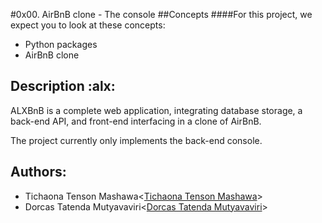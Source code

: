 #0x00. AirBnB clone - The console
##Concepts
####For this project, we expect you to look at these concepts:

* Python packages
* AirBnB clone

## Description :alx:

ALXBnB is a complete web application, integrating database storage,
a back-end API, and front-end interfacing in a clone of AirBnB.

The project currently only implements the back-end console.

## Authors:
* Tichaona Tenson Mashawa<[Tichaona Tenson Mashawa](https://github.com/Tich123)>
* Dorcas Tatenda Mutyavaviri<[Dorcas Tatenda Mutyavaviri](https://github.com/Dorcas29)>
